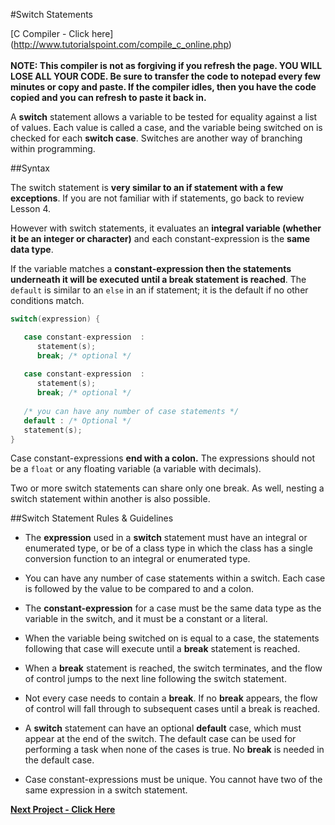 #Switch Statements

[C Compiler - Click here] (http://www.tutorialspoint.com/compile_c_online.php)<br><br>
__NOTE: This compiler is not as forgiving if you refresh the page. YOU WILL LOSE ALL YOUR CODE. Be sure to transfer the code to notepad every few minutes or copy and paste. If the compiler idles, then you have the code copied and you can refresh to paste it back in.__

A __switch__ statement allows a variable to be tested for equality against a list of values. Each value is called a case, and the variable being switched on is checked for each __switch case__. Switches are another way of branching within programming.

##Syntax

The switch statement is __very similar to an if statement with a few exceptions__. If you are not familiar with if statements, go back to review Lesson 4. 

However with switch statements, it evaluates an __integral variable (whether it be an integer or character)__ and each constant-expression is the __same data type__. 

If the variable matches a __constant-expression then the statements underneath it will be executed until a break statement is reached__. The ```default``` is similar to an ```else``` in an if statement; it is the default if no other conditions match.

```c
switch(expression) {

   case constant-expression  :
      statement(s);
      break; /* optional */
	
   case constant-expression  :
      statement(s);
      break; /* optional */
  
   /* you can have any number of case statements */
   default : /* Optional */
   statement(s);
}
```

Case constant-expressions __end with a colon.__ The expressions should not be a ```float``` or any floating variable (a variable with decimals).

Two or more switch statements can share only one break. As well, nesting a switch statement within another is also possible.

##Switch Statement Rules & Guidelines

* The __expression__ used in a __switch__ statement must have an integral or enumerated type, or be of a class type in which the class has a single conversion function to an integral or enumerated type.

* You can have any number of case statements within a switch. Each case is followed by the value to be compared to and a colon.

* The __constant-expression__ for a case must be the same data type as the variable in the switch, and it must be a constant or a literal.

* When the variable being switched on is equal to a case, the statements following that case will execute until a __break__ statement is reached.

* When a __break__ statement is reached, the switch terminates, and the flow of control jumps to the next line following the switch statement.

* Not every case needs to contain a __break__. If no __break__ appears, the flow of control will fall through to subsequent cases until a break is reached.

* A __switch__ statement can have an optional __default__ case, which must appear at the end of the switch. The default case can be used for performing a task when none of the cases is true. No __break__ is needed in the default case.

* Case constant-expressions must be unique. You cannot have two of the same expression in a switch statement.


__[Next Project - Click Here](https://github.com/burnabysouthprogramming/Lessons/blob/master/5c.%20Vending%20Machine%20Project.md)__
